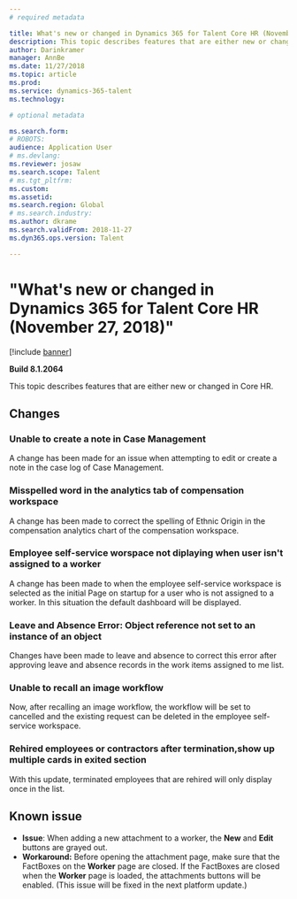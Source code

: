 ```yaml
---
# required metadata

title: What's new or changed in Dynamics 365 for Talent Core HR (November 27, 2018)
description: This topic describes features that are either new or changed in Microsoft Dynamics 365 for Talent Core HR.
author: Darinkramer
manager: AnnBe
ms.date: 11/27/2018
ms.topic: article
ms.prod: 
ms.service: dynamics-365-talent
ms.technology: 

# optional metadata

ms.search.form: 
# ROBOTS: 
audience: Application User
# ms.devlang: 
ms.reviewer: josaw
ms.search.scope: Talent
# ms.tgt_pltfrm: 
ms.custom: 
ms.assetid: 
ms.search.region: Global
# ms.search.industry: 
ms.author: dkrame
ms.search.validFrom: 2018-11-27
ms.dyn365.ops.version: Talent

---
```

# "What's new or changed in Dynamics 365 for Talent Core HR (November 27, 2018)"

[!include [banner](includes/banner.md)]

**Build 8.1.2064**

This topic describes features that are either new or changed in Core HR.


## Changes

### Unable to create a note in Case Management

A change has been made for an issue when attempting to edit or create a note in the case log of Case Management.

### Misspelled word in the analytics tab of compensation workspace 

A change has been made to correct the spelling of Ethnic Origin in the compensation analytics chart of the compensation workspace.

### Employee self-service worspace not diplaying when user isn't assigned to a worker 

A change has been made to when the employee self-service workspace is selected as the initial Page on startup for a user who is not assigned to a worker. In this situation the default dashboard will be displayed.

### Leave and Absence Error: Object reference not set to an instance of an object

Changes have been made to leave and absence to correct this error after approving leave and absence records in the work items assigned to me list.

### Unable to recall an image workflow

Now, after recalling an image workflow, the workflow will be set to cancelled and the existing request can be deleted in the employee self-service workspace.

### Rehired employees or contractors after termination,show up multiple cards in exited section

With this update, terminated employees that are rehired will only display once in the list. 

## Known issue

- **Issue**: When adding a new attachment to a worker, the **New** and **Edit** buttons are grayed out. 
- **Workaround:** Before opening the attachment page, make sure that the FactBoxes on the **Worker** page are closed. If the FactBoxes are closed when the **Worker** page is loaded, the attachments buttons will be enabled. (This issue will be fixed in the next platform update.)
